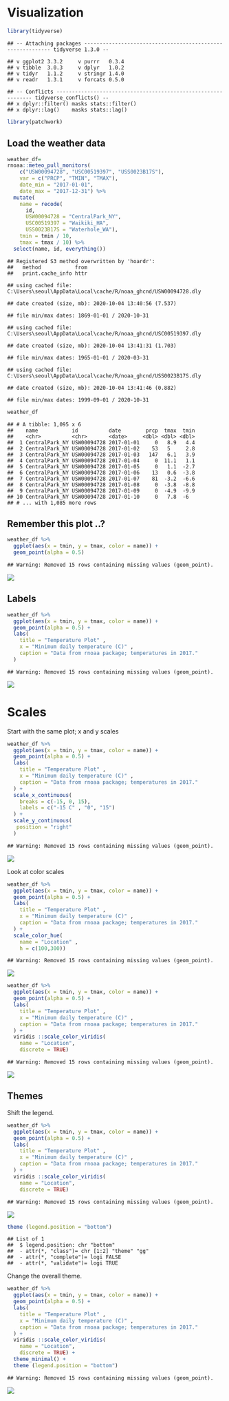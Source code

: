 Visualization
================

``` r
library(tidyverse)
```

    ## -- Attaching packages ----------------------------------------------------------- tidyverse 1.3.0 --

    ## v ggplot2 3.3.2     v purrr   0.3.4
    ## v tibble  3.0.3     v dplyr   1.0.2
    ## v tidyr   1.1.2     v stringr 1.4.0
    ## v readr   1.3.1     v forcats 0.5.0

    ## -- Conflicts -------------------------------------------------------------- tidyverse_conflicts() --
    ## x dplyr::filter() masks stats::filter()
    ## x dplyr::lag()    masks stats::lag()

``` r
library(patchwork)
```

## Load the weather data

``` r
weather_df= 
rnoaa::meteo_pull_monitors(
    c("USW00094728", "USC00519397", "USS0023B17S"),
    var = c("PRCP", "TMIN", "TMAX"), 
    date_min = "2017-01-01",
    date_max = "2017-12-31") %>%
  mutate(
    name = recode(
      id, 
      USW00094728 = "CentralPark_NY", 
      USC00519397 = "Waikiki_HA",
      USS0023B17S = "Waterhole_WA"),
    tmin = tmin / 10,
    tmax = tmax / 10) %>%
  select(name, id, everything())
```

    ## Registered S3 method overwritten by 'hoardr':
    ##   method           from
    ##   print.cache_info httr

    ## using cached file: C:\Users\seoul\AppData\Local\cache/R/noaa_ghcnd/USW00094728.dly

    ## date created (size, mb): 2020-10-04 13:40:56 (7.537)

    ## file min/max dates: 1869-01-01 / 2020-10-31

    ## using cached file: C:\Users\seoul\AppData\Local\cache/R/noaa_ghcnd/USC00519397.dly

    ## date created (size, mb): 2020-10-04 13:41:31 (1.703)

    ## file min/max dates: 1965-01-01 / 2020-03-31

    ## using cached file: C:\Users\seoul\AppData\Local\cache/R/noaa_ghcnd/USS0023B17S.dly

    ## date created (size, mb): 2020-10-04 13:41:46 (0.882)

    ## file min/max dates: 1999-09-01 / 2020-10-31

``` r
weather_df
```

    ## # A tibble: 1,095 x 6
    ##    name           id          date        prcp  tmax  tmin
    ##    <chr>          <chr>       <date>     <dbl> <dbl> <dbl>
    ##  1 CentralPark_NY USW00094728 2017-01-01     0   8.9   4.4
    ##  2 CentralPark_NY USW00094728 2017-01-02    53   5     2.8
    ##  3 CentralPark_NY USW00094728 2017-01-03   147   6.1   3.9
    ##  4 CentralPark_NY USW00094728 2017-01-04     0  11.1   1.1
    ##  5 CentralPark_NY USW00094728 2017-01-05     0   1.1  -2.7
    ##  6 CentralPark_NY USW00094728 2017-01-06    13   0.6  -3.8
    ##  7 CentralPark_NY USW00094728 2017-01-07    81  -3.2  -6.6
    ##  8 CentralPark_NY USW00094728 2017-01-08     0  -3.8  -8.8
    ##  9 CentralPark_NY USW00094728 2017-01-09     0  -4.9  -9.9
    ## 10 CentralPark_NY USW00094728 2017-01-10     0   7.8  -6  
    ## # ... with 1,085 more rows

## Remember this plot ..?

``` r
weather_df %>% 
  ggplot(aes(x = tmin, y = tmax, color = name)) +
  geom_point(alpha = 0.5)
```

    ## Warning: Removed 15 rows containing missing values (geom_point).

![](viz_ii.Rmd_files/figure-gfm/unnamed-chunk-2-1.png)<!-- -->

## Labels

``` r
weather_df %>% 
  ggplot(aes(x = tmin, y = tmax, color = name)) +
  geom_point(alpha = 0.5) + 
  labs(
    title = "Temperature Plot" ,
    x = "Minimum daily temperature (C)" ,
    caption = "Data from rnoaa package; temperatures in 2017."
  )
```

    ## Warning: Removed 15 rows containing missing values (geom_point).

![](viz_ii.Rmd_files/figure-gfm/unnamed-chunk-3-1.png)<!-- -->

# Scales

Start with the same plot; x and y scales

``` r
weather_df %>% 
  ggplot(aes(x = tmin, y = tmax, color = name)) +
  geom_point(alpha = 0.5) + 
  labs(
    title = "Temperature Plot" ,
    x = "Minimum daily temperature (C)" ,
    caption = "Data from rnoaa package; temperatures in 2017."
  ) +
  scale_x_continuous(
    breaks = c(-15, 0, 15),
    labels = c("-15 C" , "0", "15")
  ) +
  scale_y_continuous(
   position = "right"
  )
```

    ## Warning: Removed 15 rows containing missing values (geom_point).

![](viz_ii.Rmd_files/figure-gfm/unnamed-chunk-4-1.png)<!-- -->

Look at color scales

``` r
weather_df %>% 
  ggplot(aes(x = tmin, y = tmax, color = name)) +
  geom_point(alpha = 0.5) + 
  labs(
    title = "Temperature Plot" ,
    x = "Minimum daily temperature (C)" ,
    caption = "Data from rnoaa package; temperatures in 2017."
  ) +
  scale_color_hue(
    name = "Location" ,
    h = c(100,300)) 
```

    ## Warning: Removed 15 rows containing missing values (geom_point).

![](viz_ii.Rmd_files/figure-gfm/unnamed-chunk-5-1.png)<!-- -->

``` r
weather_df %>% 
  ggplot(aes(x = tmin, y = tmax, color = name)) +
  geom_point(alpha = 0.5) + 
  labs(
    title = "Temperature Plot" ,
    x = "Minimum daily temperature (C)" ,
    caption = "Data from rnoaa package; temperatures in 2017."
  ) +
  viridis ::scale_color_viridis(
    name = "Location",
    discrete = TRUE)
```

    ## Warning: Removed 15 rows containing missing values (geom_point).

![](viz_ii.Rmd_files/figure-gfm/unnamed-chunk-6-1.png)<!-- -->

## Themes

Shift the legend.

``` r
weather_df %>% 
  ggplot(aes(x = tmin, y = tmax, color = name)) +
  geom_point(alpha = 0.5) + 
  labs(
    title = "Temperature Plot" ,
    x = "Minimum daily temperature (C)" ,
    caption = "Data from rnoaa package; temperatures in 2017."
  ) +
  viridis ::scale_color_viridis(
    name = "Location",
    discrete = TRUE)
```

    ## Warning: Removed 15 rows containing missing values (geom_point).

![](viz_ii.Rmd_files/figure-gfm/unnamed-chunk-7-1.png)<!-- -->

``` r
theme (legend.position = "bottom")
```

    ## List of 1
    ##  $ legend.position: chr "bottom"
    ##  - attr(*, "class")= chr [1:2] "theme" "gg"
    ##  - attr(*, "complete")= logi FALSE
    ##  - attr(*, "validate")= logi TRUE

Change the overall theme.

``` r
weather_df %>% 
  ggplot(aes(x = tmin, y = tmax, color = name)) +
  geom_point(alpha = 0.5) + 
  labs(
    title = "Temperature Plot" ,
    x = "Minimum daily temperature (C)" ,
    caption = "Data from rnoaa package; temperatures in 2017."
  ) +
  viridis ::scale_color_viridis(
    name = "Location",
    discrete = TRUE) + 
  theme_minimal() +
  theme (legend.position = "bottom")
```

    ## Warning: Removed 15 rows containing missing values (geom_point).

![](viz_ii.Rmd_files/figure-gfm/unnamed-chunk-8-1.png)<!-- -->
